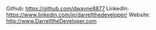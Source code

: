 Github: https://github.com/dwayne8877
LinkedIn: https://www.linkedin.com/in/darrellthedeveloper/
Website: http://www.DarrelltheDeveloper.com
    
